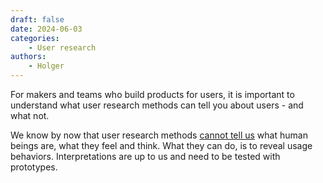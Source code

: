 ```yaml
---
draft: false
date: 2024-06-03
categories:
    - User research
authors:
    - Holger
---
```


For makers and teams who build products for users, it is important to understand what user research methods can tell you about users - and what not.

We know by now that user research methods [cannot tell us](https://osf.io/ezcuj/) what human beings are, what they feel and think. What they can do, is to reveal usage behaviors. Interpretations are up to us and need to be tested with prototypes.